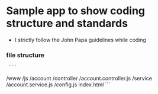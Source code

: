 # Sample app to show coding structure and standards

 - I strictly follow the John Papa guidelines while coding




  
  ### file structure
   
  
  
     ```
/www
  /js
    /account
      /controller
        /account.controller.js
      /service
        /account.service.js
      /config.js
index.html
    ```


    

    
